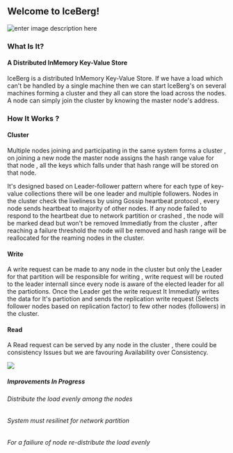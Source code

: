 ## Welcome to IceBerg!
![enter image description here](https://ik.imagekit.io/be4swnsmo/ice_berg_HPOwN1Ipt.jpg?tr=w-200,h-200,c-at_max,oit-false,q-80)
### What Is It?
#### A Distributed InMemory Key-Value Store 
IceBerg is a distributed InMemory Key-Value Store. If we have a load which can't be handled by a single machine then we can start IceBerg's on several machines forming a cluster and they all can store the load across the nodes.
A node can simply join the cluster by knowing the master node's address.
### How It Works ?

#### Cluster 
Multiple nodes joining and participating in the same system forms a cluster , on joining a new node the master node assigns the hash range value for that node , all the keys which falls under that hash range will be stored on that node. 

It's designed based on Leader-follower pattern where for each type of  key-value collections there will be one leader and multiple followers.
Nodes in the cluster check the liveliness by using Gossip heartbeat protocol , 
every node sends heartbeat to majority of other nodes. If any node failed to respond to the heartbeat due to network partition or crashed , the node will be marked dead but won't be removed Immediatly from the cluster , after reaching a failure threshold the node will be removed and hash range will be reallocated for the reaming nodes in the cluster.

#### Write
A write request can be made to any node in the cluster but only the Leader for that partition will be responsible for writing , write request will be routed to the leader internall since every node is aware of the elected leader for all the partiotions.
Once the Leader get the write request It Immediatly writes the data for It's partiotion and sends the replication write request (Selects follower nodes based on replication factor) to few other nodes (followers) in the cluster.
#### Read
A Read request can be served by any node in the cluster , there could be consistency Issues but we are favouring Availability over Consistency.

![](https://ik.imagekit.io/be4swnsmo/HashRing_J1IZvEMOW.PNG)
   
 ##### Improvements In Progress
 ###### Distribute the load evenly among the nodes
 ###### System must resilinet for network partition
 ###### For a failiure of node re-distribute the load evenly
 
 

   

  
